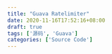 ```yaml
---
title: "Guava Ratelimiter"
date: 2020-11-16T17:52:16+08:00
draft: true
tags: ['源码', 'Guava']
categories: ['Source Code']
---
```


